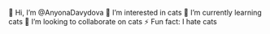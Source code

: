 👋 Hi, I’m @AnyonaDavydova
👀 I’m interested in cats
🌱 I’m currently learning cats
💞️ I’m looking to collaborate on cats
⚡ Fun fact: I hate cats


